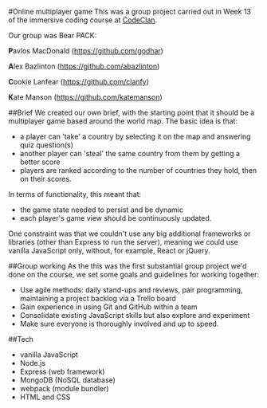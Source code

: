 #Online multiplayer game
This was a group project carried out in Week 13 of the immersive coding course at [CodeClan](https://codeclan.com/). 

Our group was Bear PACK:

**P**avlos MacDonald (https://github.com/godhar)

**A**lex Bazlinton (https://github.com/abazlinton)

**C**ookie Lanfear (https://github.com/clanfy)

**K**ate Manson (https://github.com/katemanson)

##Brief
We created our own brief, with the starting point that it should be a multiplayer game based around the world map. The basic idea is that: 

* a player can 'take' a country by selecting it on the map and answering quiz question(s)
* another player can 'steal' the same country from them by getting a better score
* players are ranked according to the number of countries they hold, then on their scores. 

In terms of functionality, this meant that:

* the game state needed to persist and be dynamic
* each player's game view should be continuously updated.

One constraint was that we couldn't use any big additional frameworks or libraries (other than Express to run the server), meaning we could use vanilla JavaScript only, without, for example, React or jQuery. 

##Group working
As the this was the first substantial group project we'd done on the course, we set some goals and guidelines for working together:

* Use agile methods: daily stand-ups and reviews, pair programming, maintaining a project backlog via a Trello board
* Gain experience in using Git and GitHub within a team
* Consolidate existing JavaScript skills but also explore and experiment
* Make sure everyone is thoroughly involved and up to speed. 

##Tech

* vanilla JavaScript
* Node.js
* Express (web framework)
* MongoDB (NoSQL database)
* webpack (module bundler)
* HTML and CSS